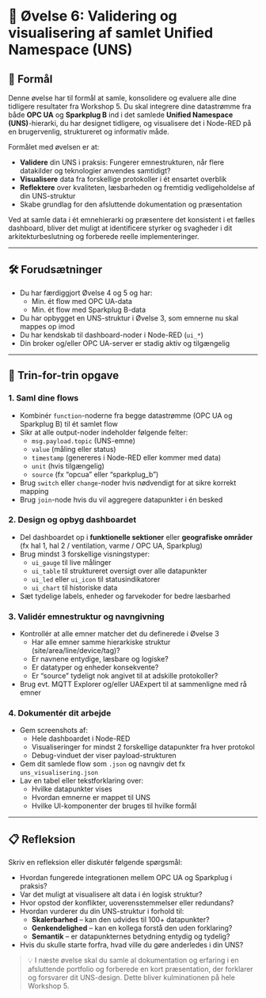 # 🧪 Øvelse 6: Validering og visualisering af samlet Unified Namespace (UNS)

## 🎯 Formål
Denne øvelse har til formål at samle, konsolidere og evaluere alle dine tidligere resultater fra Workshop 5. Du skal integrere dine datastrømme fra både **OPC UA** og **Sparkplug B** ind i det samlede **Unified Namespace (UNS)**-hierarki, du har designet tidligere, og visualisere det i Node-RED på en brugervenlig, struktureret og informativ måde.

Formålet med øvelsen er at:
- **Validere** din UNS i praksis: Fungerer emnestrukturen, når flere datakilder og teknologier anvendes samtidigt?
- **Visualisere** data fra forskellige protokoller i ét ensartet overblik
- **Reflektere** over kvaliteten, læsbarheden og fremtidig vedligeholdelse af din UNS-struktur
- Skabe grundlag for den afsluttende dokumentation og præsentation

Ved at samle data i ét emnehierarki og præsentere det konsistent i et fælles dashboard, bliver det muligt at identificere styrker og svagheder i dit arkitekturbeslutning og forberede reelle implementeringer.

---

## 🛠️ Forudsætninger
- Du har færdiggjort Øvelse 4 og 5 og har:
  - Min. ét flow med OPC UA-data
  - Min. ét flow med Sparkplug B-data
- Du har opbygget en UNS-struktur i Øvelse 3, som emnerne nu skal mappes op imod
- Du har kendskab til dashboard-noder i Node-RED (`ui_*`)
- Din broker og/eller OPC UA-server er stadig aktiv og tilgængelig

---

## 🧩 Trin-for-trin opgave

### 1. Saml dine flows
- Kombinér `function`-noderne fra begge datastrømme (OPC UA og Sparkplug B) til ét samlet flow
- Sikr at alle output-noder indeholder følgende felter:
  - `msg.payload.topic` (UNS-emne)
  - `value` (måling eller status)
  - `timestamp` (genereres i Node-RED eller kommer med data)
  - `unit` (hvis tilgængelig)
  - `source` (fx “opcua” eller “sparkplug_b”)
- Brug `switch` eller `change`-noder hvis nødvendigt for at sikre korrekt mapping
- Brug `join`-node hvis du vil aggregere datapunkter i én besked

### 2. Design og opbyg dashboardet
- Del dashboardet op i **funktionelle sektioner** eller **geografiske områder** (fx hal 1, hal 2 / ventilation, varme / OPC UA, Sparkplug)
- Brug mindst 3 forskellige visningstyper:
  - `ui_gauge` til live målinger
  - `ui_table` til struktureret oversigt over alle datapunkter
  - `ui_led` eller `ui_icon` til statusindikatorer
  - `ui_chart` til historiske data
- Sæt tydelige labels, enheder og farvekoder for bedre læsbarhed

### 3. Validér emnestruktur og navngivning
- Kontrollér at alle emner matcher det du definerede i Øvelse 3
  - Har alle emner samme hierarkiske struktur (site/area/line/device/tag)?
  - Er navnene entydige, læsbare og logiske?
  - Er datatyper og enheder konsekvente?
  - Er “source” tydeligt nok angivet til at adskille protokoller?
- Brug evt. MQTT Explorer og/eller UAExpert til at sammenligne med rå emner

### 4. Dokumentér dit arbejde
- Gem screenshots af:
  - Hele dashboardet i Node-RED
  - Visualiseringer for mindst 2 forskellige datapunkter fra hver protokol
  - Debug-vinduet der viser payload-strukturen
- Gem dit samlede flow som `.json` og navngiv det fx `uns_visualisering.json`
- Lav en tabel eller tekstforklaring over:
  - Hvilke datapunkter vises
  - Hvordan emnerne er mappet til UNS
  - Hvilke UI-komponenter der bruges til hvilke formål

---

## 📋 Refleksion
Skriv en refleksion eller diskutér følgende spørgsmål:
- Hvordan fungerede integrationen mellem OPC UA og Sparkplug i praksis?
- Var det muligt at visualisere alt data i én logisk struktur?
- Hvor opstod der konflikter, uoverensstemmelser eller redundans?
- Hvordan vurderer du din UNS-struktur i forhold til:
  - **Skalerbarhed** – kan den udvides til 100+ datapunkter?
  - **Genkendelighed** – kan en kollega forstå den uden forklaring?
  - **Semantik** – er datapunkternes betydning entydig og tydelig?
- Hvis du skulle starte forfra, hvad ville du gøre anderledes i din UNS?

> 💡 I næste øvelse skal du samle al dokumentation og erfaring i en afsluttende portfolio og forberede en kort præsentation, der forklarer og forsvarer dit UNS-design. Dette bliver kulminationen på hele Workshop 5.
